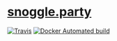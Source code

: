# [snoggle.party](http://snoggle.party)

[![Travis](https://img.shields.io/travis/andreasjansson/snoggle.party.svg?style=flat-square)](https://travis-ci.org/andreasjansson/snoggle.party) [![Docker Automated build](https://img.shields.io/docker/automated/andreasjansson/snoggle.party.svg?style=flat-square)](https://hub.docker.com/r/andreasjansson/snoggle.party/)
